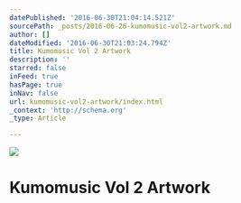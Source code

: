 ```yaml
---
datePublished: '2016-06-30T21:04:14.521Z'
sourcePath: _posts/2016-06-26-kumomusic-vol2-artwork.md
author: []
dateModified: '2016-06-30T21:03:24.794Z'
title: Kumomusic Vol 2 Artwork
description: ''
starred: false
inFeed: true
hasPage: true
inNav: false
url: kumomusic-vol2-artwork/index.html
_context: 'http://schema.org'
_type: Article

---
```

![](https://the-grid-user-content.s3-us-west-2.amazonaws.com/b3bac3d5-7eb8-4ab5-b078-5b67fab3dfee.jpg)

# Kumomusic Vol 2 Artwork